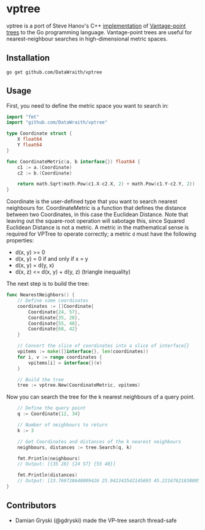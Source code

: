 # vptree

vptree is a port of Steve Hanov's C++
[implementation](http://stevehanov.ca/blog/index.php/?id=130) of [Vantage-point
trees](https://en.wikipedia.org/wiki/Vantage-point_tree) to the Go programming
language. Vantage-point trees are useful for nearest-neighbour searches in
high-dimensional metric spaces.


## Installation

	go get github.com/DataWraith/vptree


## Usage

First, you need to define the metric space you want to search in:

```go
import "fmt"
import "github.com/DataWraith/vptree"

type Coordinate struct {
	X float64
	Y float64
}

func CoordinateMetric(a, b interface{}) float64 {
	c1 := a.(Coordinate)
	c2 := b.(Coordinate)

	return math.Sqrt(math.Pow(c1.X-c2.X, 2) + math.Pow(c1.Y-c2.Y, 2))
}
```

Coordinate is the user-defined type that you want to search nearest neighbours
for. CoordinateMetric is a function that defines the distance between two
Coordinates, in this case the Euclidean Distance. Note that leaving out the
square-root operation will sabotage this, since Squared Euclidean Distance
is not a metric. A metric in the mathematical sense is required for VPTree to
operate correctly; a metric `d` must have the following properties:

* d(x, y) >= 0
* d(x, y) = 0 if and only if x = y
* d(x, y) = d(y, x)
* d(x, z) <= d(x, y) + d(y, z) (triangle inequality)

The next step is to build the tree:

```go
func NearestNeighbors() {
	// Define some coordinates
	coordinates := []Coordinate{
		Coordinate{24, 57},
		Coordinate{35, 28},
		Coordinate{55, 48},
		Coordinate{68, 42}
	}

	// Convert the slice of coordinates into a slice of interface{}
	vpitems := make([]interface{}, len(coordinates))
	for i, v := range coordinates {
		vpitems[i] = interface{}(v)
	}

	// Build the tree
	tree := vptree.New(CoordinateMetric, vpitems)
```

Now you can search the tree for the k nearest neighbours of a query point.

```go
	// Define the query point
	q := Coordinate{12, 34}

	// Number of neighbours to return
	k := 3

	// Get Coordinates and distances of the k nearest neighbours
	neighbours, distances := tree.Search(q, k)

	fmt.Println(neighbours)
	// Output: [{35 28} {24 57} {55 48}]

	fmt.Println(distances)
	// Output: [23.769728648009426 25.942243542145693 45.221676218380054]
}
```

## Contributors

* Damian Gryski (@gdryski) made the VP-tree search thread-safe
